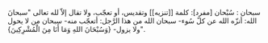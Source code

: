 سبحان : سُبْحان [مفرد]: كلمة [[تنزيه]] وتقديس، أو تعجّب، ولا تقال إلاّ لله تعالى "سبحانَ الله: أنزّه الله عن كلّ سُوء- سبحان الله من هذا الرَّجل: أتعجّب منه- سبحان من لا يحول ولا يزول- {وَسُبْحَانَ اللهِ وَمَا أَنَا مِنَ الْمُشْرِكِينَ}".